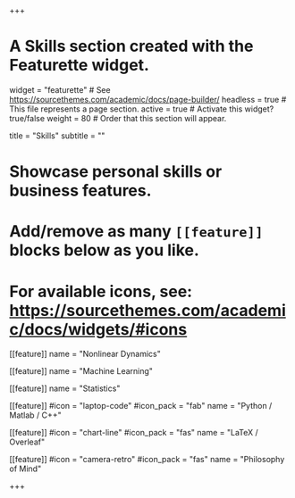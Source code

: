 +++
# A Skills section created with the Featurette widget.
widget = "featurette"  # See https://sourcethemes.com/academic/docs/page-builder/
headless = true  # This file represents a page section.
active = true  # Activate this widget? true/false
weight = 80  # Order that this section will appear.

title = "Skills"
subtitle = ""

# Showcase personal skills or business features.
# 
# Add/remove as many `[[feature]]` blocks below as you like.
# 
# For available icons, see: https://sourcethemes.com/academic/docs/widgets/#icons
[[feature]]
name = "Nonlinear Dynamics"

[[feature]]
name = "Machine Learning"

[[feature]]
name = "Statistics"

[[feature]]
#icon = "laptop-code"
#icon_pack = "fab"
  name = "Python / Matlab / C++"
  
[[feature]]
#icon = "chart-line"
#icon_pack = "fas"
  name = "LaTeX / Overleaf"
  
[[feature]]
#icon = "camera-retro"
#icon_pack = "fas"
  name = "Philosophy of Mind"

+++

